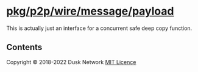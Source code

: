 # [pkg/p2p/wire/message/payload](./pkg/p2p/wire/message/payload)

This is actually just an interface for a concurrent safe deep copy function.

<!-- ToC start -->

## Contents

<!-- ToC end -->

Copyright © 2018-2022 Dusk Network
[MIT Licence](https://github.com/dusk-network/dusk-blockchain/blob/master/LICENSE)
